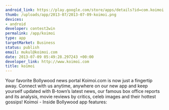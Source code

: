 ```yaml
--- 
android_link: https://play.google.com/store/apps/details?id=com.koimoi.android&feature=nav_result#?t=W251bGwsMSwxLDMsImNvbS5rb2ltb2kuYW5kcm9pZCJd
thumb: /uploads/app/2013-07/2013-07-09-koimoi.png
devices: 
- android
developer: contest2win
permalink: /app/koimoi
type: app
targetMarket: Business
status: publish
email: mukul@koimoi.com
date: 2013-07-09 05:49:28.297243 +00:00
developer_link: http://www.koimoi.com
title: koimoi
---
```


Your favorite Bollywood news portal Koimoi.com is now just a fingertip away. Connect with us anytime, anywhere on our new app and keep yourself updated with B-town’s latest news, our famous box office reports and its analysis, movie reviews by critics, celeb images and their hottest gossips!
Koimoi - Inside Bollywood app features:
